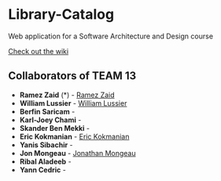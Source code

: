# Library-Catalog

Web application for a Software Architecture and Design course

[Check out the wiki](https://github.com/ramzouza/Library-Catalog/wiki)


## Collaborators of TEAM 13

* **Ramez Zaid** (*) - [Ramez Zaid](https://github.com/ramzouza) 
* **William Lussier**  - [William Lussier](https://github.com/lussier115) 
* **Berfin Saricam** -
* **Karl-Joey Chami** -
* **Skander Ben Mekki** -
* **Eric Kokmanian** - [Eric Kokmanian](https://github.com/EricKokmanian)
* **Yanis Sibachir** -
* **Jon Mongeau** - [Jonathan Mongeau](https://github.com/jonthemango)
* **Ribal Aladeeb**  -
* **Yann Cedric** -

